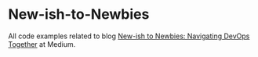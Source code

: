 # New-ish-to-Newbies
All code examples related to blog [New-ish to Newbies: Navigating DevOps Together](https://medium.com/new-ish-to-newbies-navigating-devops-together) at Medium.


